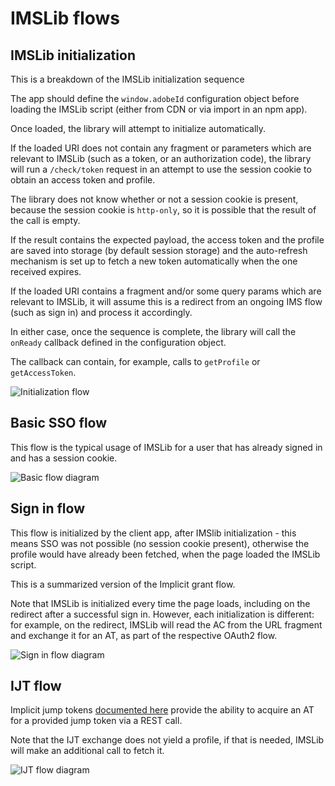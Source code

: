 # IMSLib flows

## IMSLib initialization

This is a breakdown of the IMSLib initialization sequence

The app should define the `window.adobeId` configuration object before loading the IMSLib script (either from CDN or via import in an npm app).

Once loaded, the library will attempt to initialize automatically. 

If the loaded URI does not contain any fragment or parameters which are relevant to IMSLib (such as a token, or an authorization code), the library will run a `/check/token` request in an attempt to use the session cookie to obtain an access token and profile.

The library does not know whether or not a session cookie is present, because the session cookie is `http-only`, so it is possible that the result of the call is empty.

If the result contains the expected payload, the access token and the profile are saved into storage (by default session storage) and the auto-refresh mechanism is set up to fetch a new token automatically when the one received expires.

If the loaded URI contains a fragment and/or some query params which are relevant to IMSLib, it will assume this is a redirect from an ongoing IMS flow (such as sign in) and process it accordingly.

In either case, once the sequence is complete, the library will call the `onReady` callback defined in the configuration object.

The callback can contain, for example, calls to `getProfile` or `getAccessToken`.

![Initialization flow](UML/init.svg)

## Basic SSO flow

This flow is the typical usage of IMSLib for a user that has already signed in and has a session cookie.

![Basic flow diagram](UML/basic.svg)

## Sign in flow

This flow is initialized by the client app, after IMSlib initialization - this means SSO was not possible (no session cookie present), otherwise the profile would have already been fetched, when the page loaded the IMSLib script.

This is a summarized version of the Implicit grant flow.

Note that IMSLib is initialized every time the page loads, including on the redirect after a successful sign in. However, each initialization is different: for example, on the redirect, IMSLib will read the AC from the URL fragment and exchange it for an AT, as part of the respective OAuth2 flow.

![Sign in flow diagram](UML/signin.svg)

## IJT flow

Implicit jump tokens [documented here](https://wiki.corp.adobe.com/display/ims/Implicit+Jump+Tokens) provide the ability to acquire an AT for a provided jump token via a REST call.

Note that the IJT exchange does not yield a profile, if that is needed, IMSLib will make an additional call to fetch it.

![IJT flow diagram](UML/ijt.svg)